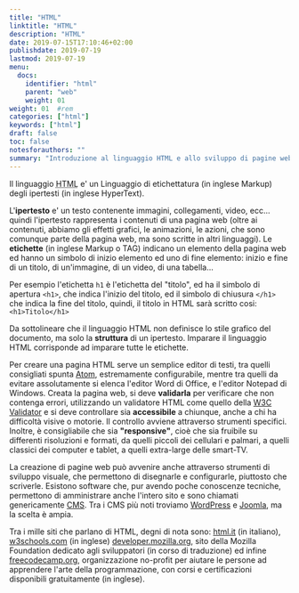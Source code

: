 ```yaml
---
title: "HTML"
linktitle: "HTML"
description: "HTML"
date: 2019-07-15T17:10:46+02:00
publishdate: 2019-07-19
lastmod: 2019-07-19
menu:
  docs:
    identifier: "html"
    parent: "web"
    weight: 01
weight: 01	#rem
categories: ["html"]
keywords: ["html"]
draft: false
toc: false
notesforauthors: ""
summary: "Introduzione al linguaggio HTML e allo sviluppo di pagine web."
---
```


<p>Il linguaggio <abbr title="HyperText Markup Language">HTML</abbr> e' un Linguaggio di etichettatura (in inglese Markup) degli ipertesti (in inglese HyperText).</p>

<p>L'<strong>ipertesto</strong> e' un testo contenente immagini, collegamenti, video, ecc... quindi l'ipertesto rappresenta i contenuti di una pagina web (oltre ai contenuti, abbiamo gli effetti grafici, le animazioni, le azioni, che sono comunque parte della pagina web, ma sono scritte in altri linguaggi). Le <strong>etichette</strong> (in inglese Markup o TAG) indicano un elemento della pagina web ed hanno un simbolo di inizio elemento ed uno di fine elemento: inizio e fine di un titolo, di un'immagine, di un video, di una tabella...</p>

<p>Per esempio l'etichetta <code>h1</code> è l'etichetta del "titolo", ed ha il simbolo di apertura <code>&lt;h1&gt;</code>, che indica l'inizio del titolo, ed il simbolo di chiusura <code>&lt;/h1&gt;</code> che indica la fine del titolo, quindi, il titolo in HTML sarà scritto cosi: <code>&lt;h1&gt;Titolo&lt;/h1&gt;</code></p>

<p>Da sottolineare che il linguaggio HTML non definisce lo stile grafico del documento, ma solo la <strong>struttura</strong> di un ipertesto. Imparare il linguaggio HTML corrisponde ad imparare tutte le etichette.</p>

<p>Per creare una pagina HTML serve un semplice editor di testi, tra quelli consigliati spunta <a href="https://atom.io/">Atom</a>, estremamente configurabile, mentre tra quelli da evitare assolutamente si elenca l'editor Word di Office, e l'editor Notepad di Windows. Creata la pagina web, si deve <strong>validarla</strong> per verificare che non contenga errori, utilizzando un validatore HTML come quello della <a href="https://validator.w3.org/">W3C Validator</a> e si deve controllare sia <strong>accessibile</strong> a chiunque, anche a chi ha difficoltà visive o motorie. Il controllo avviene attraverso strumenti specifici. <!-- TODO add accessibility tools--> Inoltre, è consigliabile che sia <strong>"responsive"</strong>, cioè che sia fruibile su differenti risoluzioni e formati, da quelli piccoli dei cellulari e palmari, a quelli classici dei computer e tablet, a quelli extra-large delle smart-TV. <!-- TODO add responsive tools--></p>

<p>La creazione di pagine web può avvenire anche attraverso strumenti di sviluppo visuale, che permettono di disegnarle e configurarle, piuttosto che scriverle. Esistono software che, pur avendo poche conoscenze tecniche, permettono di amministrare anche l'intero sito e sono chiamati genericamente <a href="https://it.wikipedia.org/wiki/Content_management_system">CMS</a>. Tra i CMS più noti troviamo <a href="https://wordpress.org/">WordPress</a> e <a href="https://www.joomla.org/">Joomla</a>, ma la scelta è ampia.</p>

<p>Tra i mille siti che parlano di HTML, degni di nota sono:
    <a href="https://www.html.it/guide/guida-html/">html.it</a> (in italiano),
    <a href="https://www.w3schools.com/html/">w3schools.com</a> (in inglese)
    <a href="https://developer.mozilla.org/it/docs/Web/HTML">developer.mozilla.org</a>, sito della Mozilla Foundation dedicato agli sviluppatori (in corso di traduzione) ed infine
    <a href="https://guide.freecodecamp.org/html/">freecodecamp.org</a>, organizzazione no-profit per aiutare le persone ad apprendere l'arte della programmazione, con corsi e certificazioni disponibili gratuitamente (in inglese).</p>
